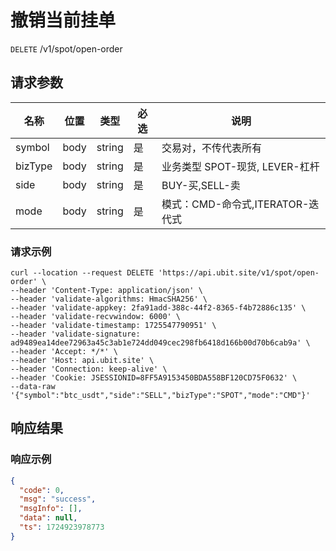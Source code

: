 # 撤销当前挂单

`DELETE` /v1/spot/open-order

## 请求参数

| 名称      | 位置   | 类型     | 必选 | 说明                      |
|---------|------|--------|----|-------------------------|
| symbol  | body | string | 是  | 交易对，不传代表所有	             |
| bizType | body | string | 是  | 业务类型 SPOT-现货, LEVER-杠杆	 |
| side    | body | string | 是  | BUY-买,SELL-卖	           |
| mode    | body | string | 是  | 模式：CMD-命令式,ITERATOR-迭代式 |

### 请求示例

```
curl --location --request DELETE 'https://api.ubit.site/v1/spot/open-order' \
--header 'Content-Type: application/json' \
--header 'validate-algorithms: HmacSHA256' \
--header 'validate-appkey: 2fa91add-388c-44f2-8365-f4b72886c135' \
--header 'validate-recvwindow: 6000' \
--header 'validate-timestamp: 1725547790951' \
--header 'validate-signature: ad9489ea14dee72963a45c3ab1e724dd049cec298fb6418d166b00d70b6cab9a' \
--header 'Accept: */*' \
--header 'Host: api.ubit.site' \
--header 'Connection: keep-alive' \
--header 'Cookie: JSESSIONID=8FF5A9153450BDA558BF120CD75F0632' \
--data-raw '{"symbol":"btc_usdt","side":"SELL","bizType":"SPOT","mode":"CMD"}'
```

## 响应结果

### 响应示例

```json
{
  "code": 0,
  "msg": "success",
  "msgInfo": [],
  "data": null,
  "ts": 1724923978773
}
```

